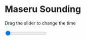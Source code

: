 <h1>Maseru Sounding</h1>
<p>Drag the slider to change the time</p>

<div class="slidecontainer">
<input oninput='setImage(this)' class="slider" type="range" min="0" max="2" value="0" step="1" />
<img id='img'/>
</div>

<script>
var img = document.getElementById('img');
var img_array = ['/assets/images/skwt/skd_maseru_wrfout_d01_2020-07-17_12:00:00.png',
'/assets/images/skwt/skd_maseru_wrfout_d01_2020-07-17_18:00:00.png',];
function setImage(obj)
{
        var value = obj.value;
        img.src = img_array[value];

}
</script>
